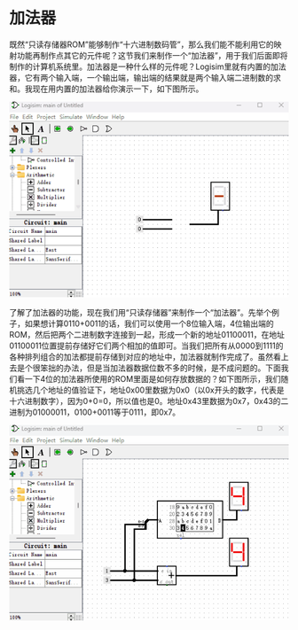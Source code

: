 # 加法器

既然“只读存储器ROM”能够制作“十六进制数码管”，那么我们能不能利用它的映射功能再制作点其它的元件呢？这节我们来制作一个“加法器”，用于我们后面即将制作的计算机系统里。加法器是一种什么样的元件呢？Logisim里就有内置的加法器，它有两个输入端，一个输出端，输出端的结果就是两个输入端二进制数的求和。我现在用内置的加法器给你演示一下，如下图所示。

![](pic/4-12.gif)

了解了加法器的功能，现在我们用“只读存储器”来制作一个“加法器”。先举个例子，如果想计算0110+0011的话，我们可以使用一个8位输入端，4位输出端的ROM，然后把两个二进制数字连接到一起，形成一个新的地址01100011，在地址01100011位置提前存储好它们两个相加的值即可。当我们把所有从0000到1111的各种排列组合的加法都提前存储到对应的地址中，加法器就制作完成了。虽然看上去是个很笨拙的办法，但是当加法器数据位数不多的时候，是不成问题的。下面我们看一下4位的加法器所使用的ROM里面是如何存放数据的？如下图所示，我们随机挑选几个地址的值验证下，地址0x00里数据为0x0（以0x开头的数字，代表是十六进制数字），因为0+0=0，所以值也是0。地址0x43里数据为0x7，0x43的二进制为01000011，0100+0011等于0111，即0x7。

![](pic/4-13.gif)
